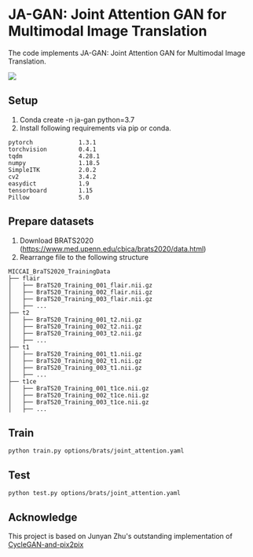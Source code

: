# JA-GAN: Joint Attention GAN for Multimodal Image Translation

The code implements JA-GAN: Joint Attention GAN for Multimodal Image Translation.

<img src="https://pic-liujiaxu.oss-cn-beijing.aliyuncs.com/20210121200111.png"/>

## Setup
1. Conda create -n ja-gan python=3.7
2. Install following requirements via pip or conda.
```
pytorch             1.3.1
torchvision         0.4.1
tqdm                4.28.1
numpy               1.18.5
SimpleITK           2.0.2
cv2                 3.4.2
easydict            1.9
tensorboard         1.15
Pillow              5.0
```
## Prepare datasets
1. Download BRATS2020 (https://www.med.upenn.edu/cbica/brats2020/data.html)
2. Rearrange file to the following structure
```
MICCAI_BraTS2020_TrainingData
├── flair
│   ├── BraTS20_Training_001_flair.nii.gz
│   ├── BraTS20_Training_002_flair.nii.gz
│   ├── BraTS20_Training_003_flair.nii.gz
│   ├── ...
├── t2
│   ├── BraTS20_Training_001_t2.nii.gz
│   ├── BraTS20_Training_002_t2.nii.gz
│   ├── BraTS20_Training_003_t2.nii.gz
│   ├── ...
├── t1
│   ├── BraTS20_Training_001_t1.nii.gz
│   ├── BraTS20_Training_002_t1.nii.gz
│   ├── BraTS20_Training_003_t1.nii.gz
│   ├── ...
├── t1ce
│   ├── BraTS20_Training_001_t1ce.nii.gz
│   ├── BraTS20_Training_002_t1ce.nii.gz
│   ├── BraTS20_Training_003_t1ce.nii.gz
│   ├── ...
```
## Train
```
python train.py options/brats/joint_attention.yaml
```

## Test
```
python test.py options/brats/joint_attention.yaml
```

## Acknowledge
This project is based on Junyan Zhu's outstanding implementation of [CycleGAN-and-pix2pix](https://github.com/junyanz/pytorch-CycleGAN-and-pix2pix)